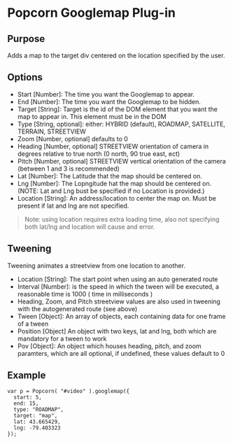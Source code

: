 # Popcorn Googlemap Plug-in #

## Purpose ##

Adds a map to the target div centered on the location specified by the user.

## Options ##

* Start \[Number\]: The time you want the Googlemap to appear.
* End \[Number\]: The time you want the Googlemap to be hidden.
* Target \[String\]: Target is the id of the DOM element that you want the map to appear in. This element must be in the DOM
* Type \[String, optional\]: either: HYBRID (default), ROADMAP, SATELLITE, TERRAIN, STREETVIEW
* Zoom \[Number, optional\] defaults to 0
* Heading \[Number, optional\] STREETVIEW orientation of camera in degrees relative to true north (0 north, 90 true east, ect)
* Pitch \[Number, optional\] STREETVIEW vertical orientation of the camera (between 1 and 3 is recommended)
* Lat \[Number\]: The Latitude that the map should be centered on.
* Lng \[Number\]: The Lopngitude hat the map should be centered on. (NOTE: Lat and Lng bust be specified if no Location is provided.)
* Location \[String\]: An address/location to center the map on. Must be present if lat and lng are not specified.

> Note: using location requires extra loading time, also not specifying both lat/lng and location will
cause and error.

## Tweening ##

Tweening animates a streetview from one location to another.

* Location \[String\]: The start point when using an auto generated route
* Interval \[Number\]: is the speed in which the tween will be executed, a reasonable time is 1000 ( time in milliseconds )
* Heading, Zoom, and Pitch streetview values are also used in tweening with the autogenerated route (see above)
* Tween \[Object\]: An array of objects, each containing data for one frame of a tween
* Position \[Object\] An object with two keys, lat and lng, both which are mandatory for a tween to work
* Pov \[Object\]: An object which houses heading, pitch, and zoom paramters, which are all optional, if undefined, these values default to 0

## Example ##

    var p = Popcorn( "#video" ).googlemap({
      start: 5,
      end: 15,
      type: "ROADMAP",
      target: "map",
      lat: 43.665429,
      lng: -79.403323
    });
